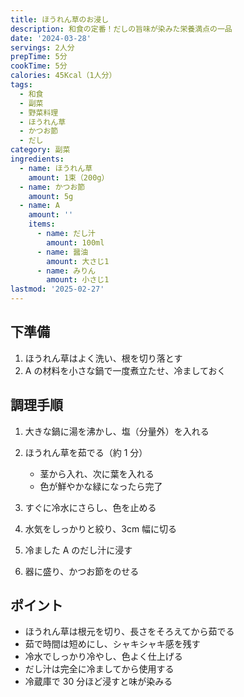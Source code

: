 ```yaml
---
title: ほうれん草のお浸し
description: 和食の定番！だしの旨味が染みた栄養満点の一品
date: '2024-03-28'
servings: 2人分
prepTime: 5分
cookTime: 5分
calories: 45Kcal（1人分）
tags:
  - 和食
  - 副菜
  - 野菜料理
  - ほうれん草
  - かつお節
  - だし
category: 副菜
ingredients:
  - name: ほうれん草
    amount: 1束（200g）
  - name: かつお節
    amount: 5g
  - name: A
    amount: ''
    items:
      - name: だし汁
        amount: 100ml
      - name: 醤油
        amount: 大さじ1
      - name: みりん
        amount: 小さじ1
lastmod: '2025-02-27'
---
```


## 下準備

1. ほうれん草はよく洗い、根を切り落とす
2. A の材料を小さな鍋で一度煮立たせ、冷ましておく

## 調理手順

1. 大きな鍋に湯を沸かし、塩（分量外）を入れる

2. ほうれん草を茹でる（約 1 分）

   - 茎から入れ、次に葉を入れる
   - 色が鮮やかな緑になったら完了

3. すぐに冷水にさらし、色を止める

4. 水気をしっかりと絞り、3cm 幅に切る

5. 冷ました A のだし汁に浸す

6. 器に盛り、かつお節をのせる

## ポイント

- ほうれん草は根元を切り、長さをそろえてから茹でる
- 茹で時間は短めにし、シャキシャキ感を残す
- 冷水でしっかり冷やし、色よく仕上げる
- だし汁は完全に冷ましてから使用する
- 冷蔵庫で 30 分ほど浸すと味が染みる
